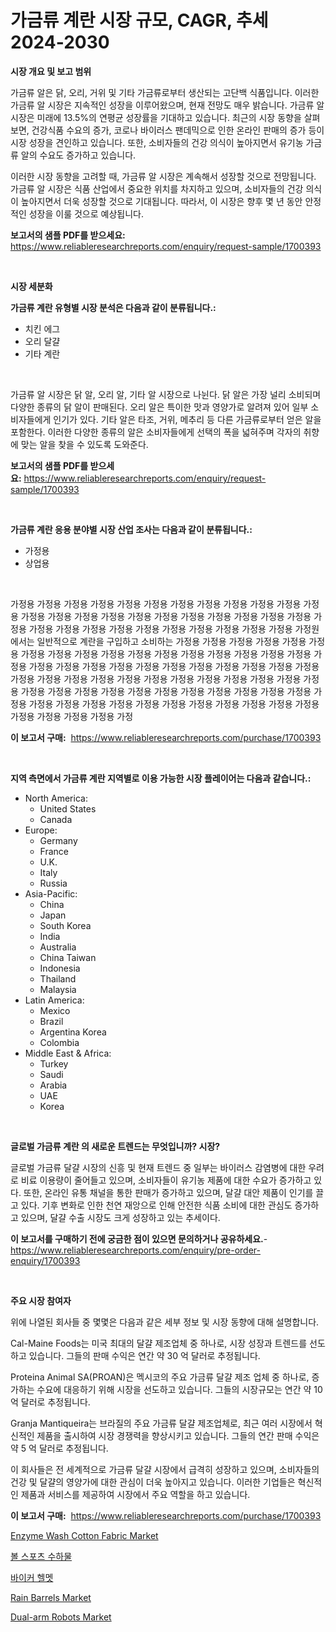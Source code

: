 <p><h1>가금류 계란 시장 규모, CAGR, 추세 2024-2030</h1></p><p><strong>시장 개요 및 보고 범위</strong></p>
<p><p>가금류 알은 닭, 오리, 거위 및 기타 가금류로부터 생산되는 고단백 식품입니다. 이러한 가금류 알 시장은 지속적인 성장을 이루어왔으며, 현재 전망도 매우 밝습니다. 가금류 알 시장은 미래에 13.5%의 연평균 성장률을 기대하고 있습니다. 최근의 시장 동향을 살펴보면, 건강식품 수요의 증가, 코로나 바이러스 팬데믹으로 인한 온라인 판매의 증가 등이 시장 성장을 견인하고 있습니다. 또한, 소비자들의 건강 의식이 높아지면서 유기농 가금류 알의 수요도 증가하고 있습니다.</p><p>이러한 시장 동향을 고려할 때, 가금류 알 시장은 계속해서 성장할 것으로 전망됩니다. 가금류 알 시장은 식품 산업에서 중요한 위치를 차지하고 있으며, 소비자들의 건강 의식이 높아지면서 더욱 성장할 것으로 기대됩니다. 따라서, 이 시장은 향후 몇 년 동안 안정적인 성장을 이룰 것으로 예상됩니다.</p></p>
<p><strong>보고서의 샘플 PDF를 받으세요:</strong> <a href="https://www.reliableresearchreports.com/enquiry/request-sample/1700393">https://www.reliableresearchreports.com/enquiry/request-sample/1700393</a></p>
<p>&nbsp;</p>
<p><strong>시장 세분화</strong></p>
<p><strong>가금류 계란 유형별 시장 분석은 다음과 같이 분류됩니다.:</strong></p>
<p><ul><li>치킨 에그</li><li>오리 달걀</li><li>기타 계란</li></ul></p>
<p>&nbsp;</p>
<p><p>가금류 알 시장은 닭 알, 오리 알, 기타 알 시장으로 나뉜다. 닭 알은 가장 널리 소비되며 다양한 종류의 닭 알이 판매된다. 오리 알은 특이한 맛과 영양가로 알려져 있어 일부 소비자들에게 인기가 있다. 기타 알은 타조, 거위, 메추리 등 다른 가금류로부터 얻은 알을 포함한다. 이러한 다양한 종류의 알은 소비자들에게 선택의 폭을 넓혀주며 각자의 취향에 맞는 알을 찾을 수 있도록 도와준다.</p></p>
<p><strong>보고서의 샘플 PDF를 받으세요:</strong>&nbsp;<a href="https://www.reliableresearchreports.com/enquiry/request-sample/1700393">https://www.reliableresearchreports.com/enquiry/request-sample/1700393</a></p>
<p>&nbsp;</p>
<p><strong> 가금류 계란 응용 분야별 시장 산업 조사는 다음과 같이 분류됩니다.:</strong></p>
<p><ul><li>가정용</li><li>상업용</li></ul></p>
<p>&nbsp;</p>
<p><p>가정용 가정용 가정용 가정용 가정용 가정용 가정용 가정용 가정용 가정용 가정용 가정용 가정용 가정용 가정용 가정용 가정용 가정용 가정용 가정용 가정용 가정용 가정용 가정용 가정용 가정용 가정용 가정용 가정용 가정용 가정용 가정용 가정용 가정용 가정원에서는 일반적으로 계란을 구입하고 소비하는 가정용 가정용 가정용 가정용 가정용 가정용 가정용 가정용 가정용 가정용 가정용 가정용 가정용 가정용 가정용 가정용 가정용 가정용 가정용 가정용 가정용 가정용 가정용 가정용 가정용 가정용 가정용 가정용 가정용 가정용 가정용 가정용 가정용 가정용 가정용 가정용 가정용 가정용 가정용 가정용 가정용 가정용 가정용 가정용 가정용 가정용 가정용 가정용 가정용 가정용 가정용 가정용 가정용 가정용 가정용 가정용 가정용 가정용 가정용 가정용 가정용 가정용 가정용 가정용 가정용 가정용 가정용 가정용 가정</p></p>
<p><strong>이 보고서 구매:</strong>&nbsp; <a href="https://www.reliableresearchreports.com/purchase/1700393">https://www.reliableresearchreports.com/purchase/1700393</a></p>
<p>&nbsp;</p>
<p><strong>지역 측면에서 가금류 계란 지역별로 이용 가능한 시장 플레이어는 다음과 같습니다.:</strong></p>
<p><ul>
    <li>
        North America:
        <ul>
            <li>United States</li>
            <li>Canada</li>
        </ul>
    </li>
    <li>
        Europe:
        <ul>
            <li>Germany</li>
            <li>France</li>
            <li>U.K.</li>
            <li>Italy</li>
            <li>Russia</li>
        </ul>
    </li>
    <li>
        Asia-Pacific:
        <ul>
            <li>China</li>
            <li>Japan</li>
            <li>South Korea</li>
            <li>India</li>
            <li>Australia</li>
            <li>China Taiwan</li>
            <li>Indonesia</li>
            <li>Thailand</li>
            <li>Malaysia</li>
        </ul>
    </li>
    <li>
        Latin America:
        <ul>
            <li>Mexico</li>
            <li>Brazil</li>
            <li>Argentina Korea</li>
            <li>Colombia</li>
        </ul>
    </li>
    <li>
        Middle East & Africa:
        <ul>
            <li>Turkey</li>
            <li>Saudi</li>
            <li>Arabia</li>
            <li>UAE</li>
            <li>Korea</li>
        </ul>
    </li>
    </ul></p>
<p>&nbsp;</p>
<p><strong>글로벌 가금류 계란 의 새로운 트렌드는 무엇입니까? 시장?</strong></p>
<p><p>글로벌 가금류 달걀 시장의 신흥 및 현재 트렌드 중 일부는 바이러스 감염병에 대한 우려로 비료 이용량이 줄어들고 있으며, 소비자들이 유기농 제품에 대한 수요가 증가하고 있다. 또한, 온라인 유통 채널을 통한 판매가 증가하고 있으며, 달걀 대안 제품이 인기를 끌고 있다. 기후 변화로 인한 천연 재앙으로 인해 안전한 식품 소비에 대한 관심도 증가하고 있으며, 달걀 수출 시장도 크게 성장하고 있는 추세이다.</p></p>
<p><strong>이 보고서를 구매하기 전에 궁금한 점이 있으면 문의하거나 공유하세요.</strong>- <a href="https://www.reliableresearchreports.com/enquiry/pre-order-enquiry/1700393">https://www.reliableresearchreports.com/enquiry/pre-order-enquiry/1700393</a></p>
<p>&nbsp;</p>
<p><strong>주요 시장 참여자</strong></p>
<p><p>위에 나열된 회사들 중 몇몇은 다음과 같은 세부 정보 및 시장 동향에 대해 설명합니다.</p><p>Cal-Maine Foods는 미국 최대의 달걀 제조업체 중 하나로, 시장 성장과 트렌드를 선도하고 있습니다. 그들의 판매 수익은 연간 약 30 억 달러로 추정됩니다.</p><p>Proteina Animal SA(PROAN)은 멕시코의 주요 가금류 달걀 제조 업체 중 하나로, 증가하는 수요에 대응하기 위해 시장을 선도하고 있습니다. 그들의 시장규모는 연간 약 10 억 달러로 추정됩니다.</p><p>Granja Mantiqueira는 브라질의 주요 가금류 달걀 제조업체로, 최근 여러 시장에서 혁신적인 제품을 출시하여 시장 경쟁력을 향상시키고 있습니다. 그들의 연간 판매 수익은 약 5 억 달러로 추정됩니다.</p><p>이 회사들은 전 세계적으로 가금류 달걀 시장에서 급격히 성장하고 있으며, 소비자들의 건강 및 달걀의 영양가에 대한 관심이 더욱 높아지고 있습니다. 이러한 기업들은 혁신적인 제품과 서비스를 제공하여 시장에서 주요 역할을 하고 있습니다.</p></p>
<p><strong>이 보고서 구매:</strong>&nbsp;&nbsp;<a href="https://www.reliableresearchreports.com/purchase/1700393">https://www.reliableresearchreports.com/purchase/1700393</a></p>
<p><p><a href="https://issuu.com/reportprime-2/docs/enzyme-wash-cotton-fabric-market-size-2030.pptx">Enzyme Wash Cotton Fabric Market</a></p><p><a href="https://github.com/lzrvbyqzftro57/Market-Research-Report-List-1/blob/main/69778163405.md">볼 스포츠 수하물</a></p><p><a href="https://medium.com/@mujgankortalih/%EC%98%A4%ED%86%A0%EB%B0%94%EC%9D%B4-%ED%97%AC%EB%A9%A7-%EC%8B%9C%EC%9E%A5-%EB%B3%B4%EA%B3%A0%EC%84%9C%EB%8A%94-%EC%9D%B4-%EC%8B%9C%EC%9E%A5%EC%9D%98-%EC%B5%9C%EC%8B%A0-%ED%8A%B8%EB%A0%8C%EB%93%9C%EC%99%80-%EC%84%B1%EC%9E%A5-%EA%B8%B0%ED%9A%8C%EB%A5%BC-%EB%B3%B4%EC%97%AC%EC%A4%8D%EB%8B%88%EB%8B%A4-8e644592a567">바이커 헬멧</a></p><p><a href="https://github.com/mauripalmi/Market-Research-Report-List-2/blob/main/rain-barrels-market.md">Rain Barrels Market</a></p><p><a href="https://issuu.com/reportprime-2/docs/dual-arm-robots-market-size-2030.pptx">Dual-arm Robots Market</a></p></p>
